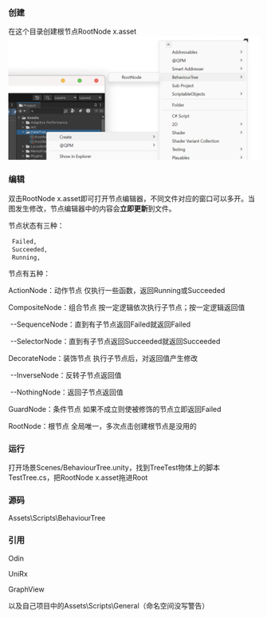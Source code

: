 

### 创建

在这个目录创建根节点RootNode x.asset![image-20250706193435324](https://raw.githubusercontent.com/deliiiiii/PictureRep/main/25/7/image-20250706193435324.png)





### 编辑

双击RootNode x.asset即可打开节点编辑器，不同文件对应的窗口可以多开。当图发生修改，节点编辑器中的内容会**立即更新**到文件。

节点状态有三种：

```
 Failed,
 Succeeded,
 Running,
```

节点有五种：

ActionNode：动作节点 仅执行一些函数，返回Running或Succeeded

CompositeNode：组合节点 按一定逻辑依次执行子节点；按一定逻辑返回值

​	--SequenceNode：直到有子节点返回Failed就返回Failed

​	--SelectorNode：直到有子节点返回Succeeded就返回Succeeded

DecorateNode：装饰节点 执行子节点后，对返回值产生修改

​	--InverseNode：反转子节点返回值

​	--NothingNode：返回子节点返回值

GuardNode：条件节点 如果不成立则使被修饰的节点立即返回Failed

RootNode：根节点 全局唯一，多次点击创建根节点是没用的



### 运行

打开场景Scenes/BehaviourTree.unity，找到TreeTest物体上的脚本TestTree.cs，把RootNode x.asset拖进Root



### 源码

Assets\Scripts\BehaviourTree



### 引用

Odin

UniRx

GraphView

以及自己项目中的Assets\Scripts\General（命名空间没写警告）

